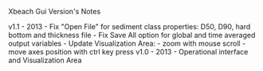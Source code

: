 Xbeach Gui Version's Notes

v1.1 - 2013
	- Fix "Open File" for sediment class properties: D50, D90, hard bottom and thickness file
	- Fix Save All option for global and time averaged output variables
	- Update Visualization Area: 
		- zoom with mouse scroll
		- move axes position with ctrl key press
v1.0 - 2013
	- Operational interface and Visualization Area
	